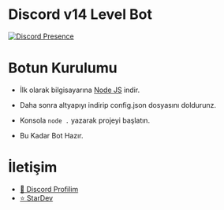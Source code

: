 # Discord v14 Level Bot

  

[![Discord Presence](https://lanyard-profile-readme.vercel.app/api/1143638421257072661?theme=dark&hideDiscrim=false&hideBadges=false&bg=000000&borderRadius=35px)](https://discord.com/users/1143638421257072661)

   
 # Botun Kurulumu

- İlk olarak bilgisayarına [Node JS](https://nodejs.org/en/) indir.

- Daha sonra altyapıyı indirip config.json dosyasını doldurunz.
- Konsola ` node . ` yazarak projeyi başlatın.
- Bu Kadar Bot Hazır.
  


 # İletişim

- [🎈 Discord Profilim](https://discord.com/users/1143638421257072661)
- [⭐ StarDev](https://discord.gg/ZASTwEcJzs)

  
